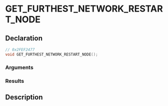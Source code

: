 # GET_FURTHEST_NETWORK_RESTART_NODE

## Declaration
```cpp
// 0x2FEF2477
void GET_FURTHEST_NETWORK_RESTART_NODE();
```

### Arguments

### Results

## Description
